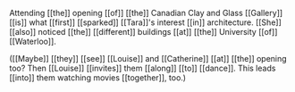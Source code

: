 Attending [[the]] opening [[of]] [[the]] Canadian Clay and Glass [[Gallery]] [[is]] what [[first]] [[sparked]] [[Tara]]'s interest [[in]] architecture. [[She]] [[also]] noticed [[the]] [[different]] buildings [[at]] [[the]] University [[of]] [[Waterloo]].  
  
([[Maybe]] [[they]] [[see]] [[Louise]] and [[Catherine]] [[at]] [[the]] opening too? Then [[Louise]] [[invites]] them [[along]] [[to]] [[dance]]. This leads [[into]] them watching movies [[together]], too.)  